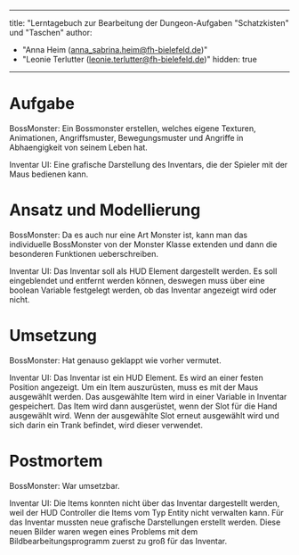 
---
title: "Lerntagebuch zur Bearbeitung der Dungeon-Aufgaben "Schatzkisten" und "Taschen"
author:
-   "Anna Heim (anna_sabrina.heim@fh-bielefeld.de)"
-   "Leonie Terlutter (leonie.terlutter@fh-bielefeld.de)"
    hidden: true
---

<!--
Führen Sie zu jeder Woche zur Bearbeitung der Dungeon-Aufhaben ein
Lerntagebuch in Ihrem Team. Kopieren Sie dazu diese Vorlage und füllen
Sie den Kopf entsprechend aus.

Im Lerntagebuch sollen Sie Ihr Vorgehen bei der Bearbeitung der jeweiligen
Dungeon-Aufgaben vom ersten Schritt bis zur Abgabe der Lösung dokumentieren,
d.h. wie sind Sie die gestellte Aufgabe angegangen (und warum), was war
Ihr Plan und auf welche Probleme sind Sie bei der Umsetzung gestoßen und
wie haben Sie diese Probleme gelöst. Beachten Sie die vorgegebene Struktur.

Für jede Abgabe sollte ungefähr eine DIN-A4-Seite Text erstellt werden,
d.h. ca. 400 Wörter umfassen. Wer das Lerntagebuch nur ungenügend führt
oder es gar nicht mit abgibt, bekommt für die betreffende Abgabe 0 Punkte.

Checken Sie das Lerntagebuch mit in Ihr Projekt/Git-Repo ein.

Schreiben Sie den Text mit [Markdown](https://pandoc.org/MANUAL.html#pandocs-markdown).
Tipp: VSCode bringt einen vergleichsweise guten Markdown-Support (inkl. Preview)
bereits in der Grundinstallation mit.

Geben Sie das Lerntagebuch stets mit ab. Achtung: Wenn Sie Abbildungen
einbetten (etwa UML-Diagramme), denken Sie daran, diese auch abzugeben!
-->


# Aufgabe
BossMonster: Ein Bossmonster erstellen, welches eigene Texturen, Animationen, Angriffsmuster, Bewegungsmuster und Angriffe in Abhaengigkeit von seinem Leben hat.

Inventar UI: Eine grafische Darstellung des Inventars, die der Spieler mit der Maus bedienen kann.
<!--
Bitte hier die zu lösende Aufgabe kurz in eigenen Worten beschreiben.
-->



# Ansatz und Modellierung

<!--
Bitte hier den Lösungsansatz kurz beschreiben:
-   Wie sollte die Aufgabe gelöst werden?
-   Welche Techniken wollten Sie einsetzen?
-   Wie sah Ihre Modellierung aus (UML-Diagramm)?
-   Worauf müssen Sie konkret achten?
-->
BossMonster: Da es auch nur eine Art Monster ist, kann man das individuelle BossMonster von der Monster Klasse extenden und dann die besonderen Funktionen ueberschreiben.

Inventar UI: Das Inventar soll als HUD Element dargestellt werden. Es soll eingeblendet und entfernt werden können, deswegen muss über eine boolean Variable festgelegt werden, ob das Inventar angezeigt wird oder nicht.

# Umsetzung

<!--
Bitte hier die Umsetzung der Lösung kurz beschreiben:
-   Was haben Sie gemacht,
-   an welchem Datum haben sie es gemacht,
-   wie lange hat es gedauert,
-   was war das Ergebnis?
-->
BossMonster: Hat genauso geklappt wie vorher vermutet. 

Inventar UI: Das Inventar ist ein HUD Element. Es wird an einer festen Position angezeigt. Um ein Item auszurüsten, muss es mit der Maus ausgewählt werden. Das ausgewählte Item wird in einer Variable in Inventar gespeichert. Das Item wird dann ausgerüstet, wenn der Slot für die Hand ausgewählt wird. Wenn der ausgewählte Slot erneut ausgewählt wird und sich darin ein Trank befindet, wird dieser verwendet.
# Postmortem

<!--
Bitte blicken Sie auf die Aufgabe, Ihren Lösungsansatz und die Umsetzung
kritisch zurück:
-   Was hat funktioniert, was nicht? Würden Sie noch einmal so vorgehen?
-   Welche Probleme sind bei der Umsetzung Ihres Lösungsansatzes aufgetreten?
-   Wie haben Sie die Probleme letztlich gelöst?
-->
BossMonster: War umsetzbar.

Inventar UI: Die Items konnten nicht über das Inventar dargestellt werden, weil der HUD Controller die Items vom Typ Entity nicht verwalten kann. Für das Inventar mussten neue grafische Darstellungen erstellt werden. Diese neuen Bilder waren wegen eines Problems mit dem Bildbearbeitungsprogramm zuerst zu groß für das Inventar.
